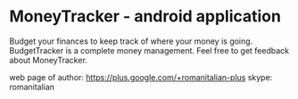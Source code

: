 # MoneyTracker - android application
Budget your finances to keep track of where your money is going. BudgetTracker is a complete money management.
Feel free to get feedback about MoneyTracker.

web page of author: https://plus.google.com/+romanitalian-plus
skype: romanitalian
